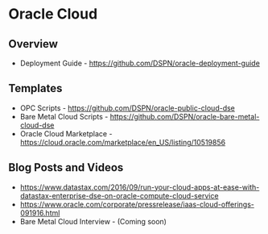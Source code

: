 # Oracle Cloud

## Overview
* Deployment Guide - https://github.com/DSPN/oracle-deployment-guide

## Templates
* OPC Scripts	- https://github.com/DSPN/oracle-public-cloud-dse
* Bare Metal Cloud Scripts - https://github.com/DSPN/oracle-bare-metal-cloud-dse
* Oracle Cloud Marketplace - https://cloud.oracle.com/marketplace/en_US/listing/10519856

## Blog Posts and Videos
* https://www.datastax.com/2016/09/run-your-cloud-apps-at-ease-with-datastax-enterprise-dse-on-oracle-compute-cloud-service
* https://www.oracle.com/corporate/pressrelease/iaas-cloud-offerings-091916.html
* Bare Metal Cloud Interview - (Coming soon)
